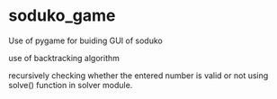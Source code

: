 # soduko_game
Use of pygame for buiding GUI of soduko

use of backtracking algorithm

recursively checking whether the entered number is valid or not using solve() function in solver module.
